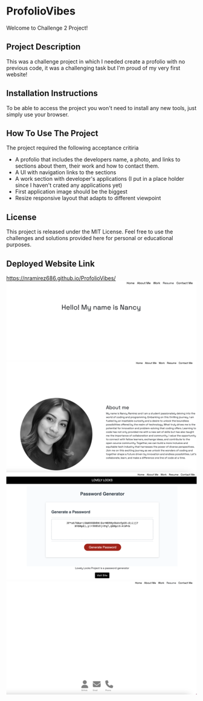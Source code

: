 # ProfolioVibes

Welcome to Challenge 2 Project!

## **Project Description**

This was a challenge project in which I needed create a profolio with no previous code, it was a challenging task but I'm proud of my very first website!

## **Installation Instructions**

To be able to access the project you won't need to install any new tools, just simply use your browser.

## **How To Use The Project**

The project required the following acceptance critiria

- A profolio that includes the developers name, a photo, and links to sections about them, their work and how to contact them.
- A UI with navigation links to the sections
- A work section with developer's applications (I put in a place holder since I haven't crated any applications yet)
- First application image should be the biggest
- Resize responsive layout that adapts to different viewpoint

## **License**

This project is released under the MIT License. Feel free to use the challenges and solutions provided here for personal or educational purposes.

## **Deployed Website Link**

https://nramirez686.github.io/ProfolioVibes/
![Website screenshot](./assets/images/homeprofolio.png)
![Website screenshot](./assets/images/about-me.png)
![Website screenshot](./assets/images/workpro.png)
![Website screenshot](./assets/images/contacts.png)
